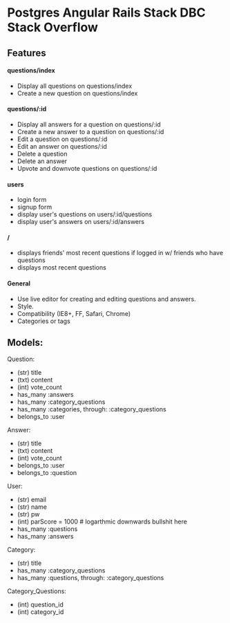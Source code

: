 # Postgres Angular Rails Stack DBC Stack Overflow

## Features
#### questions/index
* Display all questions on questions/index
* Create a new question on questions/index
#### questions/:id
* Display all answers for a question on questions/:id
* Create a new answer to a question on questions/:id
* Edit a question on questions/:id
* Edit an answer on questions/:id
* Delete a question
* Delete an answer
* Upvote and downvote questions on questions/:id
#### users
* login form
* signup form
* display user's questions on users/:id/questions
* display user's answers on users/:id/answers
#### /
* displays friends' most recent questions if logged in w/ friends who have questions
* displays most recent questions

#### General
* Use live editor for creating and editing questions and answers.
* Style.
* Compatibility (IE8+, FF, Safari, Chrome)
* Categories or tags

## Models:
Question:
  - (str) title
  - (txt) content
  - (int) vote_count
  - has_many :answers
  - has_many :category_questions
  - has_many :categories, through: :category_questions
  - belongs_to :user

Answer:
  - (str) title
  - (txt) content
  - (int) vote_count
  - belongs_to :user
  - belongs_to :question

User:
  - (str) email
  - (str) name
  - (str) pw
  - (int) parScore = 1000 # logarthmic downwards bullshit here
  - has_many :questions
  - has_many :answers

Category:
  - (str) title
  - has_many :category_questions
  - has_many :questions, through: :category_questions

Category_Questions:
  - (int) question_id
  - (int) category_id


